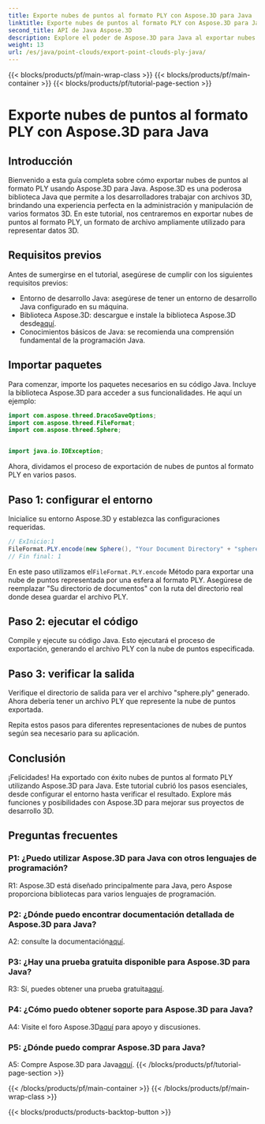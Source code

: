 ```yaml
---
title: Exporte nubes de puntos al formato PLY con Aspose.3D para Java
linktitle: Exporte nubes de puntos al formato PLY con Aspose.3D para Java
second_title: API de Java Aspose.3D
description: Explore el poder de Aspose.3D para Java al exportar nubes de puntos al formato PLY. Siga nuestra guía paso a paso para un desarrollo 3D perfecto.
weight: 13
url: /es/java/point-clouds/export-point-clouds-ply-java/
---
```


{{< blocks/products/pf/main-wrap-class >}}
{{< blocks/products/pf/main-container >}}
{{< blocks/products/pf/tutorial-page-section >}}

# Exporte nubes de puntos al formato PLY con Aspose.3D para Java

## Introducción

Bienvenido a esta guía completa sobre cómo exportar nubes de puntos al formato PLY usando Aspose.3D para Java. Aspose.3D es una poderosa biblioteca Java que permite a los desarrolladores trabajar con archivos 3D, brindando una experiencia perfecta en la administración y manipulación de varios formatos 3D. En este tutorial, nos centraremos en exportar nubes de puntos al formato PLY, un formato de archivo ampliamente utilizado para representar datos 3D.

## Requisitos previos

Antes de sumergirse en el tutorial, asegúrese de cumplir con los siguientes requisitos previos:

- Entorno de desarrollo Java: asegúrese de tener un entorno de desarrollo Java configurado en su máquina.
-  Biblioteca Aspose.3D: descargue e instale la biblioteca Aspose.3D desde[aquí](https://releases.aspose.com/3d/java/).
- Conocimientos básicos de Java: se recomienda una comprensión fundamental de la programación Java.

## Importar paquetes

Para comenzar, importe los paquetes necesarios en su código Java. Incluye la biblioteca Aspose.3D para acceder a sus funcionalidades. He aquí un ejemplo:

```java
import com.aspose.threed.DracoSaveOptions;
import com.aspose.threed.FileFormat;
import com.aspose.threed.Sphere;


import java.io.IOException;
```

Ahora, dividamos el proceso de exportación de nubes de puntos al formato PLY en varios pasos.

## Paso 1: configurar el entorno

Inicialice su entorno Aspose.3D y establezca las configuraciones requeridas.

```java
// ExInicio:1
FileFormat.PLY.encode(new Sphere(), "Your Document Directory" + "sphere.ply");
// Fin final: 1
```

 En este paso utilizamos el`FileFormat.PLY.encode` Método para exportar una nube de puntos representada por una esfera al formato PLY. Asegúrese de reemplazar "Su directorio de documentos" con la ruta del directorio real donde desea guardar el archivo PLY.

## Paso 2: ejecutar el código

Compile y ejecute su código Java. Esto ejecutará el proceso de exportación, generando el archivo PLY con la nube de puntos especificada.

## Paso 3: verificar la salida

Verifique el directorio de salida para ver el archivo "sphere.ply" generado. Ahora debería tener un archivo PLY que represente la nube de puntos exportada.

Repita estos pasos para diferentes representaciones de nubes de puntos según sea necesario para su aplicación.

## Conclusión

¡Felicidades! Ha exportado con éxito nubes de puntos al formato PLY utilizando Aspose.3D para Java. Este tutorial cubrió los pasos esenciales, desde configurar el entorno hasta verificar el resultado. Explore más funciones y posibilidades con Aspose.3D para mejorar sus proyectos de desarrollo 3D.

## Preguntas frecuentes

### P1: ¿Puedo utilizar Aspose.3D para Java con otros lenguajes de programación?

R1: Aspose.3D está diseñado principalmente para Java, pero Aspose proporciona bibliotecas para varios lenguajes de programación.

### P2: ¿Dónde puedo encontrar documentación detallada de Aspose.3D para Java?

 A2: consulte la documentación[aquí](https://reference.aspose.com/3d/java/).

### P3: ¿Hay una prueba gratuita disponible para Aspose.3D para Java?

 R3: Sí, puedes obtener una prueba gratuita[aquí](https://releases.aspose.com/).

### P4: ¿Cómo puedo obtener soporte para Aspose.3D para Java?

 A4: Visite el foro Aspose.3D[aquí](https://forum.aspose.com/c/3d/18) para apoyo y discusiones.

### P5: ¿Dónde puedo comprar Aspose.3D para Java?

 A5: Compre Aspose.3D para Java[aquí](https://purchase.aspose.com/buy).
{{< /blocks/products/pf/tutorial-page-section >}}

{{< /blocks/products/pf/main-container >}}
{{< /blocks/products/pf/main-wrap-class >}}

{{< blocks/products/products-backtop-button >}}
